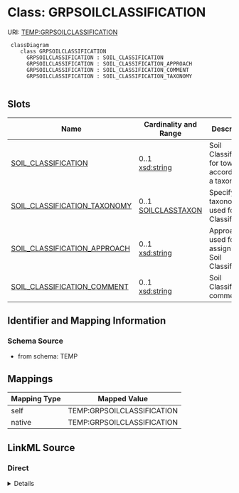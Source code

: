 # Class: GRPSOILCLASSIFICATION



URI: [TEMP:GRPSOILCLASSIFICATION](https://example.org/TEMP/GRPSOILCLASSIFICATION)


```mermaid
 classDiagram
    class GRPSOILCLASSIFICATION
      GRPSOILCLASSIFICATION : SOIL_CLASSIFICATION
      GRPSOILCLASSIFICATION : SOIL_CLASSIFICATION_APPROACH
      GRPSOILCLASSIFICATION : SOIL_CLASSIFICATION_COMMENT
      GRPSOILCLASSIFICATION : SOIL_CLASSIFICATION_TAXONOMY
      
```



<!-- no inheritance hierarchy -->


## Slots

| Name | Cardinality and Range | Description | Inheritance |
| ---  | --- | --- | --- |
| [SOIL_CLASSIFICATION](SOIL_CLASSIFICATION.md) | 0..1 <br/> [xsd:string](xsd:string) | Soil Classification for tower site according to a taxonomy | direct |
| [SOIL_CLASSIFICATION_TAXONOMY](SOIL_CLASSIFICATION_TAXONOMY.md) | 0..1 <br/> [SOILCLASSTAXON](SOILCLASSTAXON.md) | Specify the taxonomy used for Soil Classification | direct |
| [SOIL_CLASSIFICATION_APPROACH](SOIL_CLASSIFICATION_APPROACH.md) | 0..1 <br/> [xsd:string](xsd:string) | Approach used for assigning Soil Classification | direct |
| [SOIL_CLASSIFICATION_COMMENT](SOIL_CLASSIFICATION_COMMENT.md) | 0..1 <br/> [xsd:string](xsd:string) | Soil Classification comments | direct |







## Identifier and Mapping Information







### Schema Source


* from schema: TEMP





## Mappings

| Mapping Type | Mapped Value |
| ---  | ---  |
| self | TEMP:GRPSOILCLASSIFICATION |
| native | TEMP:GRPSOILCLASSIFICATION |


## LinkML Source

<!-- TODO: investigate https://stackoverflow.com/questions/37606292/how-to-create-tabbed-code-blocks-in-mkdocs-or-sphinx -->

### Direct

<details>
```yaml
name: GRP_SOIL_CLASSIFICATION
from_schema: TEMP
rank: 1000
slots:
- SOIL_CLASSIFICATION
- SOIL_CLASSIFICATION_TAXONOMY
- SOIL_CLASSIFICATION_APPROACH
- SOIL_CLASSIFICATION_COMMENT
slot_usage:
  SOIL_CLASSIFICATION:
    name: SOIL_CLASSIFICATION
    description: Soil Classification for tower site according to a taxonomy
    comments:
    - 'A more detailed description of the soil using a taxonomic system. Specify the
      taxonomy used in SOIL_CLASSIFICATION_TAXONOMY. Suggested taxonomies are NRCS
      and WRB (previously FAO). It is recommended to include texture, but not necessary.
      Two examples of Soil Classifications that includes texture are: fine, thermic
      Argixeroll and sandy, mixed, mesic Ultic Haploxeralf.'
    identifier: true
    domain_of:
    - GRP_SOIL_CLASSIFICATION
    - GRP_SOIL_CLASSIFICATION
  SOIL_CLASSIFICATION_APPROACH:
    name: SOIL_CLASSIFICATION_APPROACH
    description: Approach used for assigning Soil Classification
    domain_of:
    - GRP_SOIL_CLASSIFICATION
    - GRP_SOIL_CLASSIFICATION
  SOIL_CLASSIFICATION_COMMENT:
    name: SOIL_CLASSIFICATION_COMMENT
    description: Soil Classification comments
    domain_of:
    - GRP_SOIL_CLASSIFICATION
    - GRP_SOIL_CLASSIFICATION
  SOIL_CLASSIFICATION_TAXONOMY:
    name: SOIL_CLASSIFICATION_TAXONOMY
    description: Specify the taxonomy used for Soil Classification
    comments:
    - Use WRB (previously FAO) or NRCS as indicated in the predefined list. If you
      specify Other, report taxonomy in Approach.
    domain_of:
    - GRP_SOIL_CLASSIFICATION
    - GRP_SOIL_CLASSIFICATION

```
</details>

### Induced

<details>
```yaml
name: GRP_SOIL_CLASSIFICATION
from_schema: TEMP
rank: 1000
slot_usage:
  SOIL_CLASSIFICATION:
    name: SOIL_CLASSIFICATION
    description: Soil Classification for tower site according to a taxonomy
    comments:
    - 'A more detailed description of the soil using a taxonomic system. Specify the
      taxonomy used in SOIL_CLASSIFICATION_TAXONOMY. Suggested taxonomies are NRCS
      and WRB (previously FAO). It is recommended to include texture, but not necessary.
      Two examples of Soil Classifications that includes texture are: fine, thermic
      Argixeroll and sandy, mixed, mesic Ultic Haploxeralf.'
    identifier: true
    domain_of:
    - GRP_SOIL_CLASSIFICATION
    - GRP_SOIL_CLASSIFICATION
  SOIL_CLASSIFICATION_APPROACH:
    name: SOIL_CLASSIFICATION_APPROACH
    description: Approach used for assigning Soil Classification
    domain_of:
    - GRP_SOIL_CLASSIFICATION
    - GRP_SOIL_CLASSIFICATION
  SOIL_CLASSIFICATION_COMMENT:
    name: SOIL_CLASSIFICATION_COMMENT
    description: Soil Classification comments
    domain_of:
    - GRP_SOIL_CLASSIFICATION
    - GRP_SOIL_CLASSIFICATION
  SOIL_CLASSIFICATION_TAXONOMY:
    name: SOIL_CLASSIFICATION_TAXONOMY
    description: Specify the taxonomy used for Soil Classification
    comments:
    - Use WRB (previously FAO) or NRCS as indicated in the predefined list. If you
      specify Other, report taxonomy in Approach.
    domain_of:
    - GRP_SOIL_CLASSIFICATION
    - GRP_SOIL_CLASSIFICATION
attributes:
  SOIL_CLASSIFICATION:
    name: SOIL_CLASSIFICATION
    description: Soil Classification for tower site according to a taxonomy
    comments:
    - 'A more detailed description of the soil using a taxonomic system. Specify the
      taxonomy used in SOIL_CLASSIFICATION_TAXONOMY. Suggested taxonomies are NRCS
      and WRB (previously FAO). It is recommended to include texture, but not necessary.
      Two examples of Soil Classifications that includes texture are: fine, thermic
      Argixeroll and sandy, mixed, mesic Ultic Haploxeralf.'
    from_schema: TEMP
    rank: 1000
    identifier: true
    alias: SOIL_CLASSIFICATION
    owner: GRP_SOIL_CLASSIFICATION
    domain_of:
    - GRP_SOIL_CLASSIFICATION
    - GRP_SOIL_CLASSIFICATION
    range: string
  SOIL_CLASSIFICATION_TAXONOMY:
    name: SOIL_CLASSIFICATION_TAXONOMY
    description: Specify the taxonomy used for Soil Classification
    comments:
    - Use WRB (previously FAO) or NRCS as indicated in the predefined list. If you
      specify Other, report taxonomy in Approach.
    from_schema: TEMP
    rank: 1000
    alias: SOIL_CLASSIFICATION_TAXONOMY
    owner: GRP_SOIL_CLASSIFICATION
    domain_of:
    - GRP_SOIL_CLASSIFICATION
    - GRP_SOIL_CLASSIFICATION
    range: SOIL_CLASS_TAXON
  SOIL_CLASSIFICATION_APPROACH:
    name: SOIL_CLASSIFICATION_APPROACH
    description: Approach used for assigning Soil Classification
    from_schema: TEMP
    rank: 1000
    alias: SOIL_CLASSIFICATION_APPROACH
    owner: GRP_SOIL_CLASSIFICATION
    domain_of:
    - GRP_SOIL_CLASSIFICATION
    - GRP_SOIL_CLASSIFICATION
    range: string
  SOIL_CLASSIFICATION_COMMENT:
    name: SOIL_CLASSIFICATION_COMMENT
    description: Soil Classification comments
    from_schema: TEMP
    rank: 1000
    alias: SOIL_CLASSIFICATION_COMMENT
    owner: GRP_SOIL_CLASSIFICATION
    domain_of:
    - GRP_SOIL_CLASSIFICATION
    - GRP_SOIL_CLASSIFICATION
    range: string

```
</details>